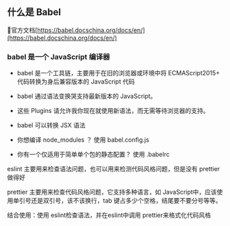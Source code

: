 ## 什么是 Babel
🚀官方文档[https://babel.docschina.org/docs/en/](https://babel.docschina.org/docs/en/)

### babel 是一个 JavaScript 编译器
- babel 是一个工具链，主要用于在旧的浏览器或环境中将 ECMAScript2015+ 代码转换为身后兼容版本的 JavaScript 代码

- babel 通过语法变换哭支持最新版本的 JavaScript。
- 这些 Plugins 请允许我你现在就使用新语法，而无需等待浏览器的支持。
- babel 可以转换 JSX 语法


- 你想编译 node_modules ？ 使用 babel.config.js
- 你有一个仅适用于简单单个包的静态配置？ 使用 .babelrc

eslint 主要用来检查语法问题，也可以用来检测代码风格问题，但是没有 prettier做得好

prettier 主要用来检查代码风格问题，它支持多种语言，如 JavaScript中，应该使用单引号还是双引号，该不该换行，tab 键占多少个空格，结尾要不要分号等等。

结合使用：使用 eslint检查语法，并在eslint中调用 prettier来格式化代码风格